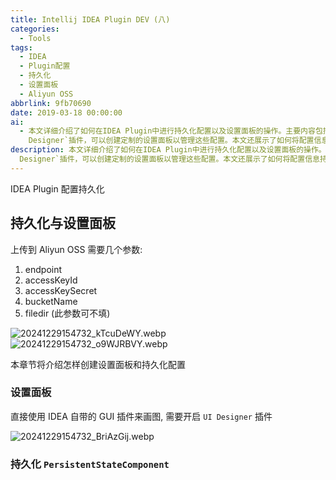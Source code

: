 ```yaml
---
title: Intellij IDEA Plugin DEV (八)
categories:
  - Tools
tags:
  - IDEA
  - Plugin配置
  - 持久化
  - 设置面板
  - Aliyun OSS
abbrlink: 9fb70690
date: 2019-03-18 00:00:00
ai:
  - 本文详细介绍了如何在IDEA Plugin中进行持久化配置以及设置面板的操作。主要内容包括上传参数如endpoint、accessKeyId、accessKeySecret和bucketName等，并涉及使用GUI插件进行画图。通过启用`UI
    Designer`插件，可以创建定制的设置面板以管理这些配置。本文还展示了如何将配置信息持久化存储至PersistentStateComponent中。
description: 本文详细介绍了如何在IDEA Plugin中进行持久化配置以及设置面板的操作。主要内容包括上传参数如endpoint、accessKeyId、accessKeySecret和bucketName等，并涉及使用GUI插件进行画图。通过启用`UI
  Designer`插件，可以创建定制的设置面板以管理这些配置。本文还展示了如何将配置信息持久化存储至PersistentStateComponent中。
---
```


IDEA Plugin 配置持久化

## 持久化与设置面板

上传到 Aliyun OSS 需要几个参数:

1. endpoint
2. accessKeyId
3. accessKeySecret
4. bucketName
5. filedir (此参数可不填)

![20241229154732_kTcuDeWY.webp](https://blog-1258270892.cos.ap-chengdu.myqcloud.com/source/image/20241229154732_kTcuDeWY.webp)
![20241229154732_o9WJRBVY.webp](https://blog-1258270892.cos.ap-chengdu.myqcloud.com/source/image/20241229154732_o9WJRBVY.webp)

本章节将介绍怎样创建设置面板和持久化配置

### 设置面板

直接使用 IDEA 自带的 GUI 插件来画图, 需要开启 `UI Designer` 插件

![20241229154732_BriAzGij.webp](https://blog-1258270892.cos.ap-chengdu.myqcloud.com/source/image/20241229154732_BriAzGij.webp)

### 持久化 `PersistentStateComponent`

